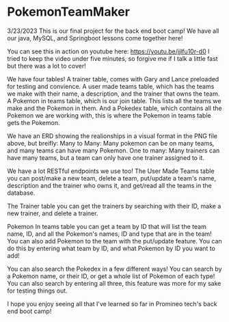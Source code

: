 # PokemonTeamMaker

3/23/2023
This is our final project for the back end boot camp!
We have all our java, MySQL, and Springboot lessons come together here!

You can see this in action on youtube here: https://youtu.be/jjlfu10r-d0
I tried to keep the video under five minutes,
so forgive me if I talk a little fast but there was a lot to cover!

We have four tables!
A trainer table, comes with Gary and Lance preloaded for testing and convience. 
A user made teams table, which has the teams we make with their name, a description, and the trainer that owns the team.
A Pokemon in teams table, which is our join table. This lists all the teams we make and the Pokemon in them.
And a Pokedex table, which contains all the Pokemon we are working with, this is where the Pokemon in teams table gets the Pokemon.

We have an ERD showing the realionships in a visual format in the PNG file above, but breifly:
Many to Many: Many pokemon can be on many teams, and many teams can have many Pokemon.
One to many: Many trainers can have many teams, but a team can only have one trainer assigned to it. 

We have a lot RESTful endpoints we use too!
The User Made Teams table you can post/make a new team, delete a team, put/update a team's name, 
description and the trainer who owns it, and get/read all the teams in the database.

The Trainer table you can get the trainers by searching with their ID, make a new trainer, and delete a trainer.

Pokemon In teams table you can get a team by ID that will list the 
team name, ID, and all the Pokemon's names, ID and type that are in the team!
You can also add Pokemon to the team with the put/update feature. 
You can do this by entering what team by ID, and what Pokemon by ID you want to add!

You can also search the Pokedex in a few different ways!
You can search by a Pokemon name, or their ID, or get a whole list of Pokemon of each type!
You can also search by entering all three, this feature was more for my sake for testing things out.

I hope you enjoy seeing all that I've learned so far in Promineo tech's back end boot camp!
